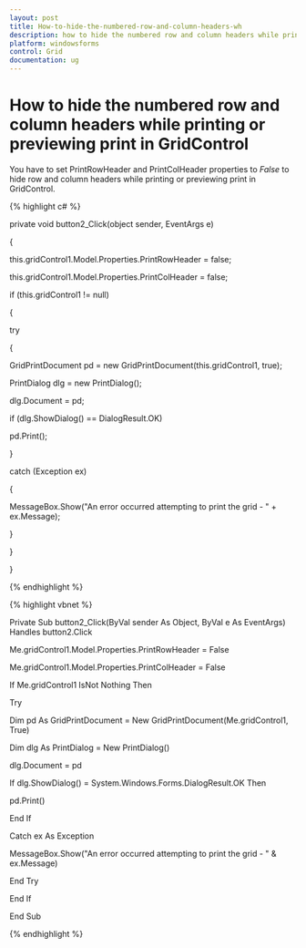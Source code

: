```yaml
---
layout: post
title: How-to-hide-the-numbered-row-and-column-headers-wh
description: how to hide the numbered row and column headers while printing or previewing print in gridcontrol
platform: windowsforms
control: Grid
documentation: ug
---
```


# How to hide the numbered row and column headers while printing or previewing print in GridControl

You have to set PrintRowHeader and PrintColHeader properties to _False_ to hide row and column headers while printing or previewing print in GridControl.

{% highlight c# %}



private void button2_Click(object sender, EventArgs e)

{

this.gridControl1.Model.Properties.PrintRowHeader = false;

this.gridControl1.Model.Properties.PrintColHeader = false;

if (this.gridControl1 != null)

{

try

{

GridPrintDocument pd = new GridPrintDocument(this.gridControl1, true);

PrintDialog dlg = new PrintDialog();

dlg.Document = pd;

if (dlg.ShowDialog() == DialogResult.OK)

pd.Print();

}

catch (Exception ex)

{

MessageBox.Show("An error occurred attempting to print the grid - " + ex.Message);

}

}

}

{% endhighlight  %}

{% highlight vbnet %}



Private Sub button2_Click(ByVal sender As Object, ByVal e As EventArgs) Handles button2.Click

Me.gridControl1.Model.Properties.PrintRowHeader = False

Me.gridControl1.Model.Properties.PrintColHeader = False

If Me.gridControl1 IsNot Nothing Then

Try

Dim pd As GridPrintDocument = New GridPrintDocument(Me.gridControl1, True)

Dim dlg As PrintDialog = New PrintDialog()

dlg.Document = pd

If dlg.ShowDialog() = System.Windows.Forms.DialogResult.OK Then

pd.Print()

End If

Catch ex As Exception

MessageBox.Show("An error occurred attempting to print the grid - " & ex.Message)

End Try

End If

End Sub


{% endhighlight  %}
